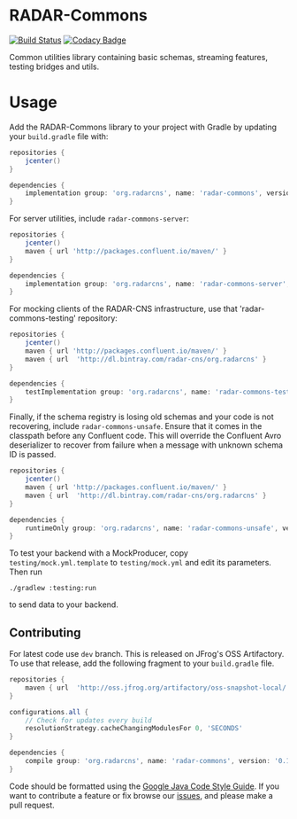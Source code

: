 # RADAR-Commons
[![Build Status](https://travis-ci.org/RADAR-base/radar-commons.svg?branch=master)](https://travis-ci.org/RADAR-base/radar-commons)
[![Codacy Badge](https://api.codacy.com/project/badge/Grade/9fe7a419c83e4798af671e468c7e91cf)](https://www.codacy.com/app/RADAR-base/radar-commons?utm_source=github.com&amp;utm_medium=referral&amp;utm_content=RADAR-base/radar-commons&amp;utm_campaign=Badge_Grade)

Common utilities library containing basic schemas, streaming features, testing bridges and utils.

# Usage

Add the RADAR-Commons library to your project with Gradle by updating your `build.gradle` file with:

```gradle
repositories {
    jcenter()
}

dependencies {
    implementation group: 'org.radarcns', name: 'radar-commons', version: '0.12.0'
}
```

For server utilities, include `radar-commons-server`:
```gradle
repositories {
    jcenter()
    maven { url 'http://packages.confluent.io/maven/' }
}

dependencies {
    implementation group: 'org.radarcns', name: 'radar-commons-server', version: '0.12.0'
}
```

For mocking clients of the RADAR-CNS infrastructure, use that 'radar-commons-testing' repository:

```gradle
repositories {
    jcenter()
    maven { url 'http://packages.confluent.io/maven/' }
    maven { url  'http://dl.bintray.com/radar-cns/org.radarcns' }
}

dependencies {
    testImplementation group: 'org.radarcns', name: 'radar-commons-testing', version: '0.12.0'
}
```

Finally, if the schema registry is losing old schemas and your code is not recovering, include `radar-commons-unsafe`. Ensure that it comes in the classpath before any Confluent code. This will override the Confluent Avro deserializer to recover from failure when a message with unknown schema ID is passed.
```gradle
repositories {
    jcenter()
    maven { url 'http://packages.confluent.io/maven/' }
    maven { url  'http://dl.bintray.com/radar-cns/org.radarcns' }
}

dependencies {
    runtimeOnly group: 'org.radarcns', name: 'radar-commons-unsafe', version: '0.12.0'
}
```

To test your backend with a MockProducer, copy `testing/mock.yml.template` to `testing/mock.yml` and edit its parameters. Then run
```
./gradlew :testing:run
```
to send data to your backend.

## Contributing

For latest code use `dev` branch. This is released on JFrog's OSS Artifactory. To use that release, add the following fragment to your `build.gradle` file.

```gradle
repositories {
    maven { url  'http://oss.jfrog.org/artifactory/oss-snapshot-local/' }
}

configurations.all {
    // Check for updates every build
    resolutionStrategy.cacheChangingModulesFor 0, 'SECONDS'
}

dependencies {
    compile group: 'org.radarcns', name: 'radar-commons', version: '0.12.1-SNAPSHOT'
}
```

Code should be formatted using the [Google Java Code Style Guide](https://google.github.io/styleguide/javaguide.html).
If you want to contribute a feature or fix browse our [issues](https://github.com/RADAR-CNS/RADAR-Commons/issues), and please make a pull request.
